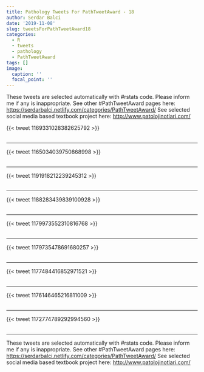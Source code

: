 ```yaml
---
title: Pathology Tweets For PathTweetAward - 18
author: Serdar Balci
date: '2019-11-08'
slug: tweetsForPathTweetAward18
categories:
  - R
  - tweets
  - pathology
  - PathTweetAward
tags: []
image:
  caption: ''
  focal_point: ''
---
```



These tweets are selected automatically with #rstats code. Please inform me if any is inappropriate.
See other #PathTweetAward pages here: https://serdarbalci.netlify.com/categories/PathTweetAward/ 
See selected social media based textbook project here: http://www.patolojinotlari.com/

{{< tweet 1169331028382625792 >}}
<br>
<br>
<hr>
{{< tweet 1165034039750868998 >}}
<br>
<br>
<hr>
{{< tweet 1191918212239245312 >}}
<br>
<br>
<hr>
{{< tweet 1188283439839100928 >}}
<br>
<br>
<hr>
{{< tweet 1179973552310816768 >}}
<br>
<br>
<hr>
{{< tweet 1179735478691680257 >}}
<br>
<br>
<hr>
{{< tweet 1177484416852971521 >}}
<br>
<br>
<hr>
{{< tweet 1176146465216811009 >}}
<br>
<br>
<hr>
{{< tweet 1172774789292994560 >}}
<br>
<br>
<hr>


These tweets are selected automatically with #rstats code. Please inform me if any is inappropriate.
See other #PathTweetAward pages here: https://serdarbalci.netlify.com/categories/PathTweetAward/ 
See selected social media based textbook project here: http://www.patolojinotlari.com/
